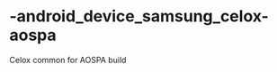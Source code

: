 -android_device_samsung_celox-aospa 
===================================

Celox common for AOSPA build
